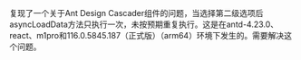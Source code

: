 复现了一个关于Ant Design Cascader组件的问题，当选择第二级选项后asyncLoadData方法只执行一次，未按预期重复执行。这是在antd-4.23.0、react、m1pro和116.0.5845.187（正式版）（arm64）环境下发生的。需要解决这个问题。
